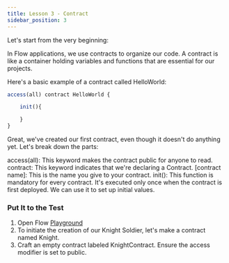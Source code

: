 ```yaml
---
title: Lesson 3 - Contract
sidebar_position: 3
---
```


Let's start from the very beginning:

In Flow applications, we use contracts to organize our code. A contract is like a container holding variables and functions that are essential for our projects.

Here's a basic example of a contract called HelloWorld:

```jsx
access(all) contract HelloWorld {

	init(){

	}
}
```

Great, we've created our first contract, even though it doesn't do anything yet. Let's break down the parts:

access(all): This keyword makes the contract public for anyone to read.
contract: This keyword indicates that we're declaring a Contract.
[contract name]: This is the name you give to your contract.
init(): This function is mandatory for every contract. It's executed only once when the contract is first deployed. We can use it to set up initial values.

### Put It to the Test

1. Open Flow [Playground](https://play.flow.com/)
2. To initiate the creation of our Knight Soldier, let's make a contract named Knight.
3. Craft an empty contract labeled KnightContract. Ensure the access modifier is set to public.
